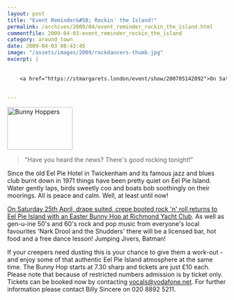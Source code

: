 ```yaml
---
layout: post
title: "Event Reminder&#58; Rockin' the Island!"
permalink: /archives/2009/04/event_reminder_rockin_the_island.html
commentfile: 2009-04-03-event_reminder_rockin_the_island
category: around_town
date: 2009-04-03 08:43:45
image: "/assets/images/2009/rockdancers-thumb.jpg"
excerpt: |
    
    
    <a href="https://stmargarets.london/event/show/200705142092">On Saturday 25th April, drape suited, crepe booted rock 'n' roll returns to Eel Pie Island with an Easter Bunny Hop at Richmond Yacht Club</a> As well as gen-u-ine 50's and 60's rock and pop music from everyone's local favourites 'Nark Drool and the Shudders' there will be a licensed bar, hot food and a free dance lesson! Jumping Jivers, Batman!
    

---
```


<a href="/assets/images/2009/rockdancers.jpg"><img src="/assets/images/2009/rockdancers-thumb.jpg" width="150" height="98" alt="Bunny Hoppers" class="photo right" /></a>

> "Have you heard the news? There's good rocking tonight!"

Since the old Eel Pie Hotel in Twickenham and its famous jazz and blues club burnt down in 1971 things have been pretty quiet on Eel Pie Island. Water gently laps, birds sweetly coo and boats bob soothingly on their moorings. All is peace and calm. Well, at least until now!

[On Saturday 25th April, drape suited, crepe booted rock 'n' roll returns to Eel Pie Island with an Easter Bunny Hop at Richmond Yacht Club](/event/show/200705142092). As well as gen-u-ine 50's and 60's rock and pop music from everyone's local favourites 'Nark Drool and the Shudders' there will be a licensed bar, hot food and a free dance lesson! Jumping Jivers, Batman!

If your creepers need dusting this is your chance to give them a work-out - and enjoy some of that authentic Eel Pie Island atmosphere at the same time.
The Bunny Hop starts at 7.30 sharp and tickets are just £10 each. Please note that because of restricted numbers admission is by ticket only.
Tickets can be booked now by contacting <vocals@vodafone.net>. For further information please contact Billy Sincere on 020 8892 5211.
